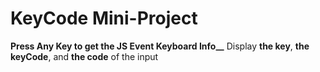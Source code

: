 # KeyCode Mini-Project
**Press Any Key to get the JS Event Keyboard Info__**
Display **the key**, **the keyCode**, and **the code** of the input
